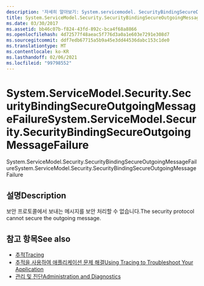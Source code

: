 ```yaml
---
description: '자세히 알아보기: System.servicemodel. SecurityBindingSecureOutgoingMessageFailure'
title: System.ServiceModel.Security.SecurityBindingSecureOutgoingMessageFailure
ms.date: 03/30/2017
ms.assetid: bb46c07b-f824-43fd-892c-bca4f68a8866
ms.openlocfilehash: 4d72577f48aeac5f776d3a0a1e603e7291e308d7
ms.sourcegitcommit: ddf7edb67715a5b9a45e3dd44536dabc153c1de0
ms.translationtype: MT
ms.contentlocale: ko-KR
ms.lasthandoff: 02/06/2021
ms.locfileid: "99798552"
---
```

# <a name="systemservicemodelsecuritysecuritybindingsecureoutgoingmessagefailure"></a><span data-ttu-id="9c939-103">System.ServiceModel.Security.SecurityBindingSecureOutgoingMessageFailure</span><span class="sxs-lookup"><span data-stu-id="9c939-103">System.ServiceModel.Security.SecurityBindingSecureOutgoingMessageFailure</span></span>

<span data-ttu-id="9c939-104">System.ServiceModel.Security.SecurityBindingSecureOutgoingMessageFailure</span><span class="sxs-lookup"><span data-stu-id="9c939-104">System.ServiceModel.Security.SecurityBindingSecureOutgoingMessageFailure</span></span>  
  
## <a name="description"></a><span data-ttu-id="9c939-105">설명</span><span class="sxs-lookup"><span data-stu-id="9c939-105">Description</span></span>  

 <span data-ttu-id="9c939-106">보안 프로토콜에서 보내는 메시지를 보안 처리할 수 없습니다.</span><span class="sxs-lookup"><span data-stu-id="9c939-106">The security protocol cannot secure the outgoing message.</span></span>  
  
## <a name="see-also"></a><span data-ttu-id="9c939-107">참고 항목</span><span class="sxs-lookup"><span data-stu-id="9c939-107">See also</span></span>

- [<span data-ttu-id="9c939-108">추적</span><span class="sxs-lookup"><span data-stu-id="9c939-108">Tracing</span></span>](index.md)
- [<span data-ttu-id="9c939-109">추적을 사용하여 애플리케이션 문제 해결</span><span class="sxs-lookup"><span data-stu-id="9c939-109">Using Tracing to Troubleshoot Your Application</span></span>](using-tracing-to-troubleshoot-your-application.md)
- [<span data-ttu-id="9c939-110">관리 및 진단</span><span class="sxs-lookup"><span data-stu-id="9c939-110">Administration and Diagnostics</span></span>](../index.md)
